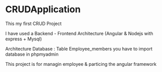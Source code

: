 # CRUDApplication


This my first CRUD Project

I have used a Backend - Frontend Architecture (Angular & Nodejs with express + Mysql)

Architecture Database :
Table Employee_members
you have to import database in phpmyadmin

This project is for managin employee & particing the angular framework
